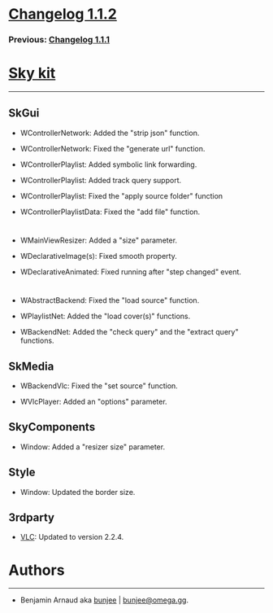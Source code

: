 # [Changelog 1.1.2](http://omega.gg/Sky/changes/1.1.2.html)

### Previous: [Changelog 1.1.1](1.1.1.html)

# [Sky kit](http://omega.gg/Sky)
---

## SkGui

- WControllerNetwork: Added the "strip json" function.

- WControllerNetwork: Fixed the "generate url" function.

- WControllerPlaylist: Added symbolic link forwarding.

- WControllerPlaylist: Added track query support.

- WControllerPlaylist: Fixed the "apply source folder" function

- WControllerPlaylistData: Fixed the "add file" function.

#

- WMainViewResizer: Added a "size" parameter.

- WDeclarativeImage(s): Fixed smooth property.

- WDeclarativeAnimated: Fixed running after "step changed" event.

#

- WAbstractBackend: Fixed the "load source" function.

- WPlaylistNet: Added the "load cover(s)" functions.

- WBackendNet: Added the "check query" and the "extract query" functions.


## SkMedia

- WBackendVlc: Fixed the "set source" function.

- WVlcPlayer: Added an "options" parameter.


## SkyComponents

- Window: Added a "resizer size" parameter.


## Style

- Window: Updated the border size.


## 3rdparty

- [VLC](http://github.com/videolan/vlc): Updated to version 2.2.4.


# Authors
---

- Benjamin Arnaud aka [bunjee](http://bunjee.me) | <bunjee@omega.gg>.
